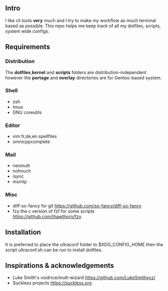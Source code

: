 ## Intro

I like cli tools **very** much and I try to make my workflow as much terminal based as possible.
This repo helps me keep track of all my dotfiles, scripts, system wide configs.

## Requirements

### Distribution

The **dotfiles**,**kernel** and **scripts** folders are distribution-independent however the **portage** and **overlay** 
directories are for Gentoo-based system.

### Shell

- zsh
- tmux
- GNU coreutils

### Editor

- vim fr,de,en spellfiles
- omnicppcomplete

### Mail

- neomutt
- notmuch
- isync
- msmtp

### Misc

- diff-so-fancy for git https://github.com/so-fancy/diff-so-fancy
- fzy the c version of fzf for some scripts https://github.com/jhawthorn/fzy

## Installation

It is preferred to place the ultraconf folder to $XDG_CONFIG_HOME then the script ultraconf.sh can be run to install dotfiles.

## Inspirations & acknowledgements

- Luke Smith's voidrice/mutt-wizard https://github.com/LukeSmithxyz/
- Suckless projects https://suckless.org
